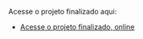 Acesse o projeto finalizado aqui: 

- [Acesse o projeto finalizado, online](https://leticiafuruse.github.io/Portfolio-Adrian/)

